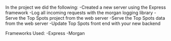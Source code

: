 In the project we did the following:
-Created a new server using the Express framework
-Log all incoming requests with the morgan logging library
-Serve the Top Spots project from the web server
-Serve the Top Spots data from the web server 
-Update Top Spots front end with your new backend

Frameworks Used:
-Express
-Morgan
